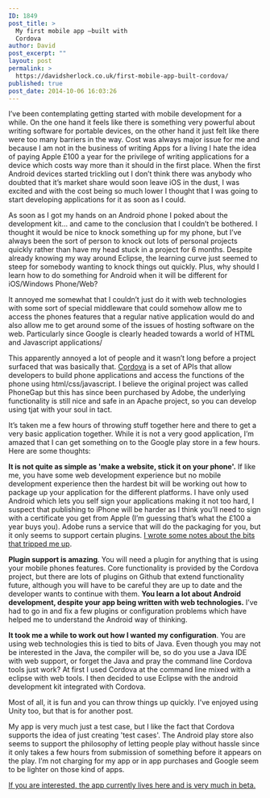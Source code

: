 ```yaml
---
ID: 1849
post_title: >
  My first mobile app –built with
  Cordova
author: David
post_excerpt: ""
layout: post
permalink: >
  https://davidsherlock.co.uk/first-mobile-app-built-cordova/
published: true
post_date: 2014-10-06 16:03:26
---
```

I’ve been contemplating getting started with mobile development for a while. On the one hand it feels like there is something very powerful about writing software for portable devices, on the other hand it just felt like there were too many barriers in the way. Cost was always major issue for me and because I am not in the business of writing Apps for a living I hate the idea of paying Apple £100 a year for the privilege of writing applications for a device which costs way more than it should in the first place. When the first Android devices started trickling out I don’t think there was anybody who doubted that it’s market share would soon leave iOS in the dust, I was excited and with the cost being so much lower I thought that I was going to start developing applications for it as soon as I could.

As soon as I got my hands on an Android phone I poked about the development kit… and came to the conclusion that I couldn’t be bothered. I thought it would be nice to knock something up for my phone, but I’ve always been the sort of person to knock out lots of personal projects quickly rather than have my head stuck in a project for 6 months. Despite already knowing my way around Eclipse, the learning curve just seemed to steep for somebody wanting to knock things out quickly. Plus, why should I learn how to do something for Android when it will be different for iOS/Windows Phone/Web?

It annoyed me somewhat that I couldn’t just do it with web technologies with some sort of special middleware that could somehow allow me to access the phones features that a regular native application would do and also allow me to get around some of the issues of hosting software on the web.  Particularly since Google is clearly headed towards a world of HTML and Javascript applications/

This apparently annoyed a lot of people and it wasn’t long before a project surfaced that was basically that. <a href="http://cordova.apache.org/">Cordova</a> is a set of APIs that allow developers to build phone applications and access the functions of the phone using html/css/javascript. I believe the original project was called PhoneGap but this has since been purchased by Adobe, the underlying functionality is still nice and safe in an Apache project, so you can develop using tjat with your soul in tact.

It’s taken me a few hours of throwing stuff together here and there to get a very basic application together. While it is not a very good application, I’m amazed that I can get something on to the Google play store in a few hours. Here are some thoughts:

<strong>It is not quite as simple as 'make a website, stick it on your phone'.</strong> If like me, you have some web development experience but no mobile development experience then the hardest bit will be working out how to package up your application for the different platforms. I have only used Android which lets you self sign your applications making it not too hard, I suspect that publishing to iPhone will be harder as I think you’ll need to sign with a certificate you get from Apple (I’m guessing that’s what the £100 a year buys you).  Adobe runs a service that will do the packaging for you, but it only seems to support certain plugins. <a href="http://davidsherlock.co.uk/notes-publishing-phonegap-cordova-google-play-store/" title="Notes on publishing PhoneGap / Cordova app to Google Play store">I wrote some notes about the bits that tripped me up</a>.

<strong>Plugin support is amazing</strong>. You will need a plugin for anything that is using your mobile phones features. Core functionality is provided by the Cordova project, but there are lots of plugins on Github that extend functionality future, although you will have to be careful they are up to date and the developer wants to continue with them.
<strong>
You learn a lot about Android development, despite your app being written with web technologies.</strong> I’ve had to go in and fix a few plugins or configuration problems which have helped me to understand the Android way of thinking.

<strong>It took me a while to work out how I wanted my configuration</strong>. You are using web technologies this is tied to bits of Java. Even though you may not be interested in the Java, the compiler will be, so do you use a Java IDE with web support, or forget the Java and pray the command line Cordova tools just work? At first I used Cordova at the command line mixed with a eclipse with web tools. I then decided to use Eclipse with the android development kit integrated with Cordova.

Most of all, it is fun and you can throw things up quickly. I've enjoyed using Unity too, but that is for another post.

My app is very much just a test case, but I like the fact that Cordova supports the idea of just creating 'test cases'. The Android play store also  seems to support the philosophy of letting people play without hassle since it only takes a few hours from submission of something before it appears on the play. I’m not charging for my app or in app purchases and Google seem to be lighter on those kind of apps.

<a href="https://play.google.com/store/apps/details?id=com.paddytherabbit.triviaquizzes">If you are interested, the app currently lives here and is very much in beta.</a>